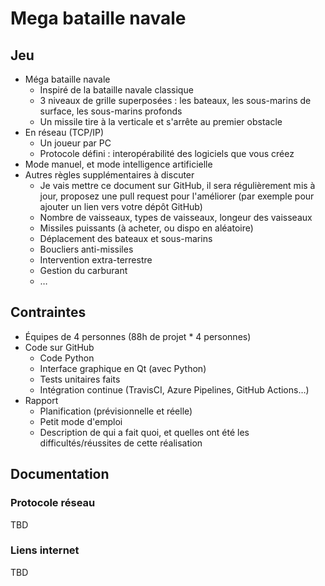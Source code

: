 # Mega bataille navale

## Jeu

* Méga bataille navale
  * Inspiré de la bataille navale classique
  * 3 niveaux de grille superposées : les bateaux, les sous-marins de surface, les sous-marins profonds
  * Un missile tire à la verticale et s'arrête au premier obstacle
* En réseau (TCP/IP)
  * Un joueur par PC
  * Protocole défini : interopérabilité des logiciels que vous créez
* Mode manuel, et mode intelligence artificielle
* Autres règles supplémentaires à discuter
  * Je vais mettre ce document sur GitHub, il sera régulièrement mis à jour, proposez une pull request pour l'améliorer (par exemple pour ajouter un lien vers votre dépôt GitHub)
  * Nombre de vaisseaux, types de vaisseaux, longeur des vaisseaux
  * Missiles puissants (à acheter, ou dispo en aléatoire)
  * Déplacement des bateaux et sous-marins
  * Boucliers anti-missiles
  * Intervention extra-terrestre
  * Gestion du carburant
  * …

## Contraintes

* Équipes de 4 personnes (88h de projet * 4 personnes)
* Code sur GitHub
  * Code Python
  * Interface graphique en Qt (avec Python)
  * Tests unitaires faits
  * Intégration continue (TravisCI, Azure Pipelines, GitHub Actions…)
* Rapport
  * Planification (prévisionnelle et réelle)
  * Petit mode d'emploi
  * Description de qui a fait quoi, et quelles ont été les difficultés/réussites de cette réalisation

## Documentation

### Protocole réseau

TBD

### Liens internet

TBD